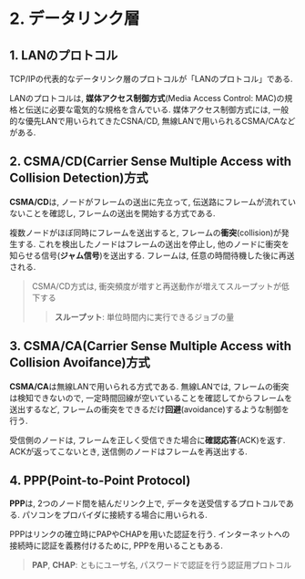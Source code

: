 # **2. データリンク層**

## **1. LANのプロトコル**

TCP/IPの代表的なデータリンク層のプロトコルが「LANのプロトコル」である.

LANのプロトコルは, **媒体アクセス制御方式**(Media Access Control: MAC)の規格と伝送に必要な電気的な規格を含んでいる. 媒体アクセス制御方式には, 一般的な優先LANで用いられてきたCSNA/CD, 無線LANで用いられるCSMA/CAなどがある.

## **2. CSMA/CD(Carrier Sense Multiple Access with Collision Detection)方式**

**CSMA/CD**は, ノードがフレームの送出に先立って, 伝送路にフレームが流れていないことを確認し, フレームの送出を開始する方式である.

複数ノードがほぼ同時にフレームを送出すると, フレームの**衝突**(collision)が発生する. これを検出したノードはフレームの送出を停止し, 他のノードに衝突を知らせる信号(**ジャム信号**)を送出する. フレームは, 任意の時間待機した後に再送される.

> CSMA/CD方式は, 衝突頻度が増すと再送動作が増えてスループットが低下する
>> **スループット**: 単位時間内に実行できるジョブの量

## **3. CSMA/CA(Carrier Sense Multiple Access with Collision Avoifance)方式**

**CSMA/CA**は無線LANで用いられる方式である. 無線LANでは, フレームの衝突は検知できないので, 一定時間回線が空いていることを確認してからフレームを送出するなど, フレームの衝突をできるだけ**回避**(avoidance)するような制御を行う.

受信側のノードは, フレームを正しく受信できた場合に**確認応答**(ACK)を返す. ACKが返ってこないとき, 送信側のノードはフレームを再送出する.

## **4. PPP(Point-to-Point Protocol)**

**PPP**は, 2つのノード間を結んだリンク上で, データを送受信するプロトコルである. パソコンをプロバイダに接続する場合に用いられる.

PPPはリンクの確立時にPAPやCHAPを用いた認証を行う. インターネットへの接続時に認証を義務付けるために, PPPを用いることもある.

> **PAP**, **CHAP**: ともにユーザ名, パスワードで認証を行う認証用プロトコル
